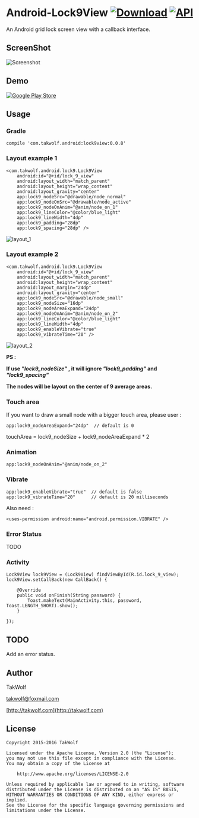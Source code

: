 # Android-Lock9View [![Download](https://api.bintray.com/packages/takwolf/maven/Android-Lock9View/images/download.svg)](https://bintray.com/takwolf/maven/Android-Lock9View/_latestVersion) [![API](https://img.shields.io/badge/API-5%2B-brightgreen.svg?style=flat)](https://android-arsenal.com/api?level=5) #

An Android grid lock screen view with a callback interface.

## ScreenShot ##

![Screenshot](art/screenshot.png)

## Demo ##

[![Google Play Store](art/git_it_on_google_play.png)](https://play.google.com/store/apps/details?id=com.takwolf.android.lock9)

## Usage ##

### Gradle ###

    compile 'com.takwolf.android:lock9view:0.0.8'

### Layout example 1 ###

    <com.takwolf.android.lock9.Lock9View
        android:id="@+id/lock_9_view"
        android:layout_width="match_parent"
        android:layout_height="wrap_content"
        android:layout_gravity="center"
        app:lock9_nodeSrc="@drawable/node_normal"
        app:lock9_nodeOnSrc="@drawable/node_active"
        app:lock9_nodeOnAnim="@anim/node_on_1"
        app:lock9_lineColor="@color/blue_light"
        app:lock9_lineWidth="4dp"
        app:lock9_padding="28dp"
        app:lock9_spacing="28dp" />


![layout_1](art/layout_1.png)

### Layout example 2 ###

    <com.takwolf.android.lock9.Lock9View
        android:id="@+id/lock_9_view"
        android:layout_width="match_parent"
        android:layout_height="wrap_content"
        android:layout_margin="24dp"
        android:layout_gravity="center"
        app:lock9_nodeSrc="@drawable/node_small"
        app:lock9_nodeSize="16dp"
        app:lock9_nodeAreaExpand="24dp"
        app:lock9_nodeOnAnim="@anim/node_on_2"
        app:lock9_lineColor="@color/blue_light"
        app:lock9_lineWidth="4dp"
        app:lock9_enableVibrate="true"
        app:lock9_vibrateTime="20" />

![layout_2](art/layout_2.png)

**PS :**

**If use *"lock9_nodeSize"* , it will ignore *"lock9_padding"* and *"lock9_spacing"***

**The nodes will be layout on the center of 9 average areas.**

### Touch area ###

If you want to draw a small node with a bigger touch area, please user :

    app:lock9_nodeAreaExpand="24dp"  // default is 0

touchArea = lock9_nodeSize + lock9_nodeAreaExpand * 2

### Animation ###

    app:lock9_nodeOnAnim="@anim/node_on_2"

### Vibrate ###

    app:lock9_enableVibrate="true"  // default is false
    app:lock9_vibrateTime="20"      // default is 20 milliseconds
    
Also need :

    <uses-permission android:name="android.permission.VIBRATE" />
    
### Error Status ### 

TODO

### Activity ###

    Lock9View lock9View = (Lock9View) findViewById(R.id.lock_9_view);
    lock9View.setCallBack(new CallBack() {

        @Override
        public void onFinish(String password) {
            Toast.makeText(MainActivity.this, password, Toast.LENGTH_SHORT).show();
        }

    });

## TODO ##

Add an error status.

## Author ##

TakWolf

[takwolf@foxmail.com](mailto:takwolf@foxmail.com)

[http://takwolf.com](http://takwolf.com)

## License ##

    Copyright 2015-2016 TakWolf
    
    Licensed under the Apache License, Version 2.0 (the "License");
    you may not use this file except in compliance with the License.
    You may obtain a copy of the License at

        http://www.apache.org/licenses/LICENSE-2.0

    Unless required by applicable law or agreed to in writing, software
    distributed under the License is distributed on an "AS IS" BASIS,
    WITHOUT WARRANTIES OR CONDITIONS OF ANY KIND, either express or implied.
    See the License for the specific language governing permissions and
    limitations under the License.